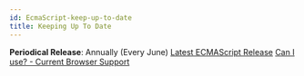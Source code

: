 ```yaml
---
id: EcmaScript-keep-up-to-date
title: Keeping Up To Date
---
```


__Periodical Release__: Annually (Every June)
[Latest ECMAScript Release](https://tc39.github.io/ecma262/)
[Can I use? - Current Browser Support](https://caniuse.com/)
